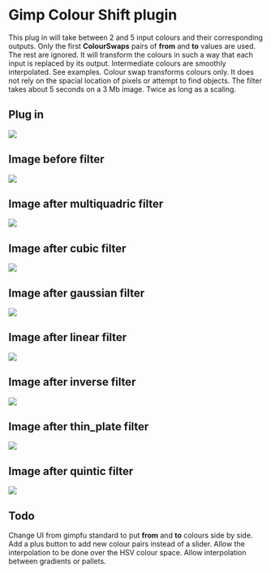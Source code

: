 <HTML>
<head>
<title>Gimp Colour Shift plugin</title>
</head>
<body>
<h1>Gimp Colour Shift plugin</h1>
This plug in will take between 2 and 5 input colours and their corresponding outputs. Only the first <b>ColourSwaps</b> pairs of <b>from</b> and <b>to</b> values are used. The rest are ignored. It will transform the colours in such a way that each input is replaced by its output. Intermediate colours are smoothly interpolated. See examples. Colour swap transforms colours only. It does not rely on the spacial location of pixels or attempt to find objects. The filter takes about 5 seconds on a 3 Mb image. Twice as long as a scaling.

<h2>Plug in</h2>
<img src="PlugIn.jpg" >
<h2>Image before filter</h2>
<img src="BeforeFlower.jpg" >
<h2>Image after multiquadric filter</h2>
<img src="multiquadricFlower.jpg" />
<h2>Image after cubic filter</h2>
<img src="cubicFlower.jpg" />
<h2>Image after gaussian filter</h2>
<img src="gaussianFlower.jpg" />
<h2>Image after linear filter</h2>
<img src="linearFlower.jpg" />
<h2>Image after inverse filter</h2>
<img src="inverseFlower.jpg" />
<h2>Image after thin_plate filter</h2>
<img src="thin_plateFlower.jpg" />
<h2>Image after quintic filter</h2>
<img src="quinticFlower.jpg" />
<h2>Todo</h2>
Change UI from gimpfu standard to put <b>from</b> and <b>to</b> colours side by side. Add a plus button to add new colour pairs instead of a slider. Allow the interpolation to be done over the HSV colour space. Allow interpolation between gradients or pallets.
</body>
</html>
